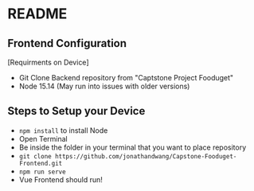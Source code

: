 # README

## Frontend Configuration
[Requirments on Device]
- Git Clone Backend repository from "Captstone Project Fooduget"
- Node 15.14 (May run into issues with older versions)


## Steps to Setup your Device
- `npm install` to install Node
- Open Terminal
- Be inside the folder in your terminal that you want to place repository
- `git clone https://github.com/jonathandwang/Capstone-Fooduget-Frontend.git`
- `npm run serve`
- Vue Frontend should run!
